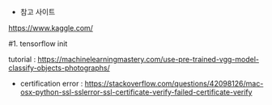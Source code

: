 - 참고 사이트

https://www.kaggle.com/





#1. tensorflow init

tutorial : https://machinelearningmastery.com/use-pre-trained-vgg-model-classify-objects-photographs/

- certification error : https://stackoverflow.com/questions/42098126/mac-osx-python-ssl-sslerror-ssl-certificate-verify-failed-certificate-verify



